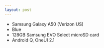 ```yaml
---
layout: post
---
```

* Samsung Galaxy A50 (Verizon US)
* Blue
* 128GB Samsung EVO Select microSD card
* Android Q, OneUI 2.1
